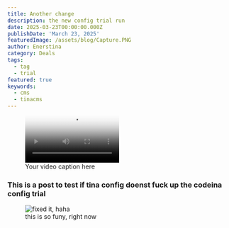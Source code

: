 ```yaml
---
title: Another change
description: the new config trial run
date: 2025-03-23T00:00:00.000Z
publishDate: 'March 23, 2025'
featuredImage: /assets/blog/Capture.PNG
author: Enerstina
category: Deals
tags:
  - tag
  - trial
featured: true
keywords:
  - cms
  - tinacms
---
```


<figure>
  <video class:'controls' loop=true autoplay src="/assets/blog/og0ncnezfABrU1DcEgWcHXIAVFR6H30gVVEQEO.mp4" controls width="50% vh" type="video/mp4"   poster="/assets/blog/20240801_001219.jpg?x11217"
  width="620">>This video is the bomb</video>
   <track default kind="captions" src="captions.vtt" />
  <figcaption>Your video caption here</figcaption>
</figure>

### This is a post to test if tina config doenst fuck up the codeina config trial

<figure>
  <img src="/assets/blog/20240801_001219.jpg" alt="fixed it, haha" title="this is so funy, right now">
  <figcaption>this is so funy, right now</figcaption>
</figure>

<style>
.controls button[data-state="subtitles"] {
  height: 85%;
  text-indent: 0;
  font-size: 16px;
  font-size: 1rem;
  font-weight: bold;
  color: #666;
  background: #000;
  border-radius: 2px;
}

</style>
